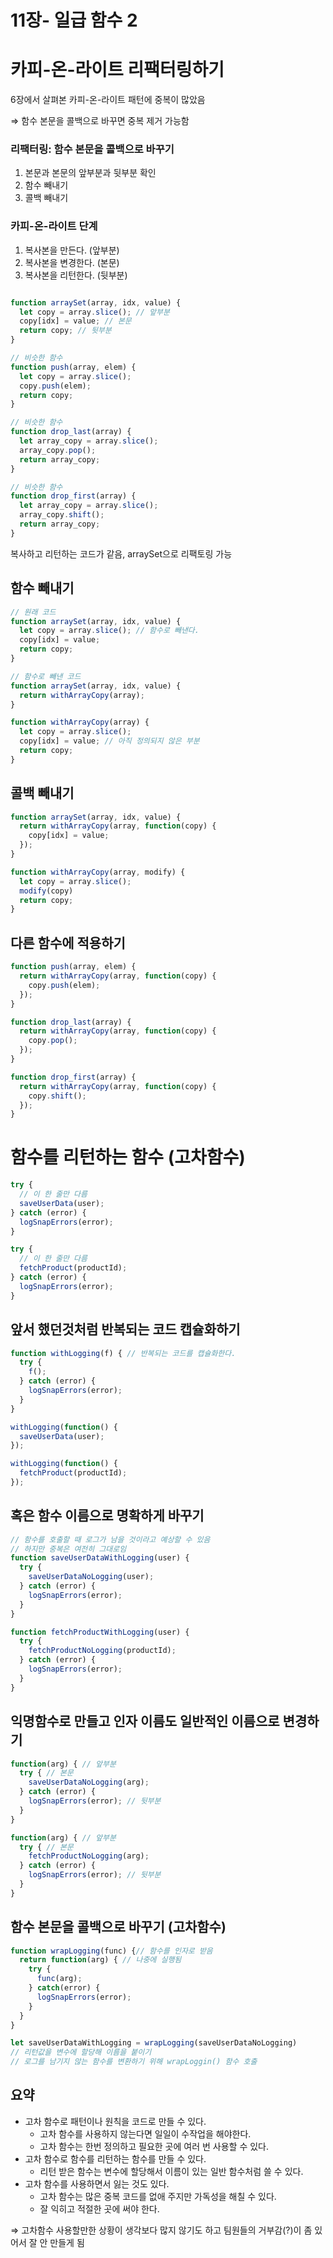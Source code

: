 # 11장- 일급 함수 2

# **카피-온-라이트 리팩터링하기**

6장에서 살펴본 카피-온-라이트 패턴에 중복이 많았음

⇒ 함수 본문을 콜백으로 바꾸면 중복 제거 가능함

### **리팩터링: 함수 본문을 콜백으로 바꾸기**

1. 본문과 본문의 앞부분과 뒷부분 확인
2. 함수 빼내기
3. 콜백 빼내기

### **카피-온-라이트 단계**

1. 복사본을 만든다. (앞부분)
2. 복사본을 변경한다. (본문)
3. 복사본을 리턴한다. (뒷부분)

```jsx

function arraySet(array, idx, value) {
  let copy = array.slice(); // 앞부분
  copy[idx] = value; // 본문
  return copy; // 뒷부분
}

// 비슷한 함수
function push(array, elem) {
  let copy = array.slice(); 
  copy.push(elem); 
  return copy; 
}

// 비슷한 함수
function drop_last(array) {
  let array_copy = array.slice(); 
  array_copy.pop(); 
  return array_copy; 
}

// 비슷한 함수
function drop_first(array) {
  let array_copy = array.slice(); 
  array_copy.shift(); 
  return array_copy; 
}
```

복사하고 리턴하는 코드가 같음, arraySet으로 리팩토링 가능

## 함수 빼내기

```jsx
// 원래 코드
function arraySet(array, idx, value) {
  let copy = array.slice(); // 함수로 빼낸다.
  copy[idx] = value;
  return copy;
}

// 함수로 빼낸 코드
function arraySet(array, idx, value) {
  return withArrayCopy(array);
}

function withArrayCopy(array) {
  let copy = array.slice();
  copy[idx] = value; // 아직 정의되지 않은 부분
  return copy;
}
```

## 콜백 빼내기

```jsx
function arraySet(array, idx, value) {
  return withArrayCopy(array, function(copy) {
    copy[idx] = value;
  });
}

function withArrayCopy(array, modify) {
  let copy = array.slice();
  modify(copy)
  return copy;
} 
```

## 다른 함수에 적용하기

```jsx
function push(array, elem) {
  return withArrayCopy(array, function(copy) {
    copy.push(elem);
  });
}

function drop_last(array) {
  return withArrayCopy(array, function(copy) {
    copy.pop();
  });
}

function drop_first(array) {
  return withArrayCopy(array, function(copy) {
    copy.shift();
  });
}
```

# 함수를 리턴하는 함수 (고차함수)

```jsx
try {
  // 이 한 줄만 다름
  saveUserData(user);
} catch (error) {
  logSnapErrors(error);
}

try {
  // 이 한 줄만 다름
  fetchProduct(productId);
} catch (error) {
  logSnapErrors(error);
}
```

## 앞서 했던것처럼 반복되는 코드 캡슐화하기

```jsx
function withLogging(f) { // 반복되는 코드를 캡슐화한다.
  try {
    f();
  } catch (error) {
    logSnapErrors(error);
  }
}

withLogging(function() {
  saveUserData(user);
});

withLogging(function() {
  fetchProduct(productId);
});
```

## 혹은 함수 이름으로 명확하게 바꾸기

```jsx
// 함수를 호출할 때 로그가 남을 것이라고 예상할 수 있음
// 하지만 중복은 여전히 그대로임
function saveUserDataWithLogging(user) {
  try {
    saveUserDataNoLogging(user);
  } catch (error) {
    logSnapErrors(error);
  }
}

function fetchProductWithLogging(user) {
  try {
    fetchProductNoLogging(productId);
  } catch (error) {
    logSnapErrors(error);
  }
}
```

## 익명함수로 만들고 인자 이름도 일반적인 이름으로 변경하기

```jsx
function(arg) { // 앞부분
  try { // 본문
    saveUserDataNoLogging(arg);
  } catch (error) {
    logSnapErrors(error); // 뒷부분
  }
}

function(arg) { // 앞부분
  try { // 본문
    fetchProductNoLogging(arg);
  } catch (error) {
    logSnapErrors(error); // 뒷부분
  }
}
```

## 함수 본문을 콜백으로 바꾸기 (고차함수)

```jsx
function wrapLogging(func) {// 함수를 인자로 받음
  return function(arg) { // 나중에 실행됨
    try {
      func(arg);
    } catch(error) {
      logSnapErrors(error);
    }
  }
}

let saveUserDataWithLogging = wrapLogging(saveUserDataNoLogging)
// 리턴값을 변수에 할당해 이름을 붙이기
// 로그를 남기지 않는 함수를 변환하기 위해 wrapLoggin() 함수 호출
```

## **요약**

- 고차 함수로 패턴이나 원칙을 코드로 만들 수 있다.
    - 고차 함수를 사용하지 않는다면 일일이 수작업을 해야한다.
    - 고차 함수는 한번 정의하고 필요한 곳에 여러 번 사용할 수 있다.
- 고차 함수로 함수를 리턴하는 함수를 만들 수 있다.
    - 리턴 받은 함수는 변수에 할당해서 이름이 있는 일반 함수처럼 쓸 수 있다.
- 고차 함수를 사용하면서 잃는 것도 있다.
    - 고차 함수는 많은 중복 코드를 없애 주지만 가독성을 해칠 수 있다.
    - 잘 익히고 적절한 곳에 써야 한다.

⇒ 고차함수 사용할만한 상황이 생각보다 많지 않기도 하고 팀원들의 거부감(?)이 좀 있어서 잘 안 만들게 됨
